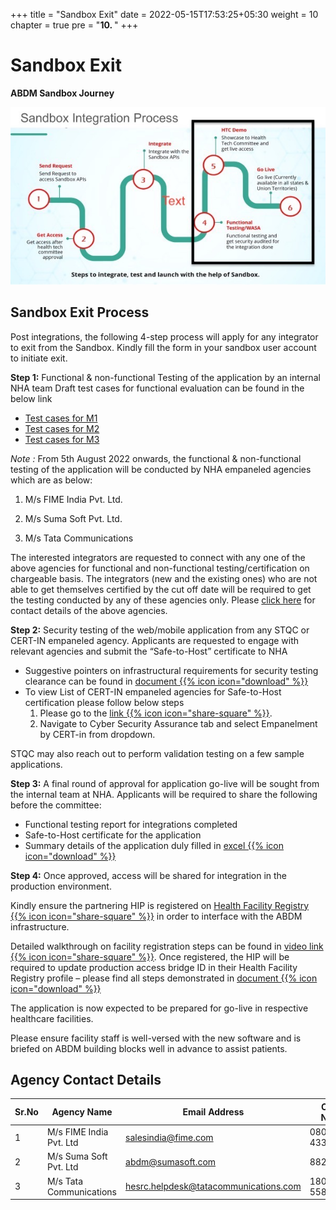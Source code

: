 +++
title = "Sandbox Exit"
date = 2022-05-15T17:53:25+05:30
weight = 10
chapter = true
pre = "<b>10. </b>"
+++

# Sandbox Exit

**ABDM Sandbox Journey**

![Integration journey](./sandbox-integration-journey.jpeg)

## Sandbox Exit Process

Post integrations, the following 4-step process will apply for any integrator to exit from the Sandbox. Kindly fill the form in your sandbox user account to initiate exit.

**Step 1:** Functional & non-functional Testing of the application by an internal NHA team Draft test cases for functional evaluation can be found in the below link 
- [Test cases for M1](../11-test-cases/milestone-1/)
- [Test cases for M2](../11-test-cases/milestone-2/)
- [Test cases for M3](../11-test-cases/milestone-3/)

*Note :* From 5th August 2022 onwards, the functional & non-functional testing of the application will be conducted by NHA empaneled agencies which are as below:

1. M/s FIME India Pvt. Ltd.

2. M/s Suma Soft Pvt. Ltd.

3. M/s Tata Communications

The interested integrators are requested to connect with any one of the above agencies for functional and non-functional testing/certification on chargeable basis. The integrators (new and the existing ones) who are not able to get themselves certified by the cut off date will be required to get the testing conducted by any of these agencies only. Please [click here](#agency-contact-details) for contact details of the above agencies.

**Step 2:** Security testing of the web/mobile application from any STQC or CERT-IN empaneled agency. Applicants are requested to engage with relevant agencies and submit the “Safe-to-Host” certificate to NHA
- Suggestive pointers on infrastructural requirements for security testing clearance can be found in [document {{% icon icon="download" %}}](./NDHM_Secure_Application_Development-Reference_Document.pdf "download")
- To view List of CERT-IN empaneled agencies for Safe-to-Host certification please follow below steps
    1. Please go to the [link {{% icon icon="share-square" %}}](https://www.cert-in.org.in/).
    2. Navigate to Cyber Security Assurance tab and select Empanelment by CERT-in from dropdown.

STQC may also reach out to perform validation testing on a few sample applications.

**Step 3:** A final round of approval for application go-live will be sought from the internal team at NHA. Applicants will be required to share the following before the committee:
- Functional testing report for integrations completed
- Safe-to-Host certificate for the application
- Summary details of the application duly filled in [excel {{% icon icon="download" %}}](./Details_required_for_Production_Keys_template.xlsx "download")

**Step 4:** Once approved, access will be shared for integration in the production environment.

Kindly ensure the partnering HIP is registered on [Health Facility Registry {{% icon icon="share-square" %}}](https://facility.ndhm.gov.in/) in order to interface with the ABDM infrastructure.

Detailed walkthrough on facility registration steps can be found in [video link {{% icon icon="share-square" %}}](https://www.youtube.com/watch?v=lqe-dlQcLIo). Once registered, the HIP will be required to update production access bridge ID in their Health Facility Registry profile – please find all steps demonstrated in [document {{% icon icon="download" %}}](./Steps_for_linkage_of_a_Verified_Health_Facility.pdf "download")

The application is now expected to be prepared for go-live in respective healthcare facilities.

Please ensure facility staff is well-versed with the new software and is briefed on ABDM building blocks well in advance to assist patients.

## Agency Contact Details

Sr.No|Agency Name|Email Address|Contact Number|Company URL- |
| -- | ---| ----- | ----- | ----- |
1|M/s FIME India Pvt. Ltd|salesindia@fime.com|080-43358036|[Click here](https://www.fime.com/shop/product/abdm-ayushman-bharat-digital-mission-certification-services-4263#standards)|
2|M/s Suma Soft Pvt. Ltd|abdm@sumasoft.com|8828222799|[Click here](https://www.sumasoft.com/)|
3|M/s Tata Communications|hesrc.helpdesk@tatacommunications.com|1800-419-5588|[Click here](https://www.tatacommunications-ts.com/)|


